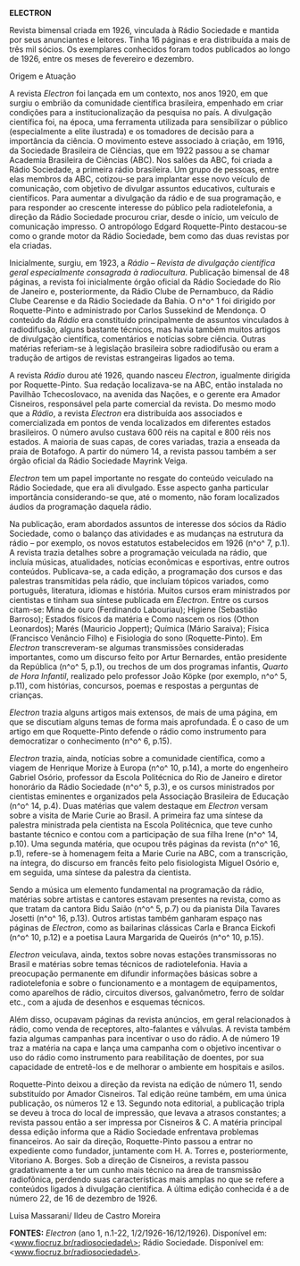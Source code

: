 **ELECTRON**

Revista bimensal criada em 1926, vinculada à Rádio Sociedade e mantida
por seus anunciantes e leitores. Tinha 16 páginas e era distribuída a
mais de três mil sócios. Os exemplares conhecidos foram todos publicados
ao longo de 1926, entre os meses de fevereiro e dezembro.

Origem e Atuação

A revista *Electron* foi lançada em um contexto, nos anos 1920, em que
surgiu o embrião da comunidade científica brasileira, empenhado em criar
condições para a institucionalização da pesquisa no país. A divulgação
científica foi, na época, uma ferramenta utilizada para sensibilizar o
público (especialmente a elite ilustrada) e os tomadores de decisão para
a importância da ciência. O movimento esteve associado à criação, em
1916, da Sociedade Brasileira de Ciências, que em 1922 passou a se
chamar Academia Brasileira de Ciências (ABC). Nos salões da ABC, foi
criada a Rádio Sociedade, a primeira rádio brasileira. Um grupo de
pessoas, entre elas membros da ABC, cotizou-se para implantar esse novo
veículo de comunicação, com objetivo de divulgar assuntos educativos,
culturais e científicos. Para aumentar a divulgação da rádio e de sua
programação, e para responder ao crescente interesse do público pela
radiotelefonia, a direção da Rádio Sociedade procurou criar, desde o
início, um veículo de comunicação impresso. O antropólogo Edgard
Roquette-Pinto destacou-se como o grande motor da Rádio Sociedade, bem
como das duas revistas por ela criadas.

Inicialmente, surgiu, em 1923, a *Rádio – Revista de divulgação
científica geral especialmente consagrada à radiocultura*. Publicação
bimensal de 48 páginas, a revista foi inicialmente órgão oficial da
Rádio Sociedade do Rio de Janeiro e, posteriormente, da Rádio Clube de
Pernambuco, da Rádio Clube Cearense e da Rádio Sociedade da Bahia. O
n^o^ 1 foi dirigido por Roquette-Pinto e administrado por Carlos
Sussekind de Mendonça. O conteúdo da *Rádio* era constituído
principalmente de assuntos vinculados à radiodifusão, alguns bastante
técnicos, mas havia também muitos artigos de divulgação científica,
comentários e notícias sobre ciência. Outras matérias referiam-se à
legislação brasileira sobre radiodifusão ou eram a tradução de artigos
de revistas estrangeiras ligados ao tema.

A revista *Rádio* durou até 1926, quando nasceu *Electron*, igualmente
dirigida por Roquette-Pinto. Sua redação localizava-se na ABC, então
instalada no Pavilhão Tchecoslovaco, na avenida das Nações, e o gerente
era Amador Cisneiros, responsável pela parte comercial da revista. Do
mesmo modo que a *Rádio*, a revista *Electron* era distribuída aos
associados e comercializada em pontos de venda localizados em diferentes
estados brasileiros. O número avulso custava 600 réis na capital e 800
réis nos estados. A maioria de suas capas, de cores variadas, trazia a
enseada da praia de Botafogo. A partir do número 14, a revista passou
também a ser órgão oficial da Rádio Sociedade Mayrink Veiga.

*Electron* tem um papel importante no resgate do conteúdo veiculado na
Rádio Sociedade, que era ali divulgado. Esse aspecto ganha particular
importância considerando-se que, até o momento, não foram localizados
áudios da programação daquela rádio.

Na publicação, eram abordados assuntos de interesse dos sócios da Rádio
Sociedade, como o balanço das atividades e as mudanças na estrutura da
rádio – por exemplo, os novos estatutos estabelecidos em 1926 (n^o^ 7,
p.1). A revista trazia detalhes sobre a programação veiculada na rádio,
que incluía músicas, atualidades, notícias econômicas e esportivas,
entre outros conteúdos. Publicava-se, a cada edição, a programação dos
cursos e das palestras transmitidas pela rádio, que incluíam tópicos
variados, como português, literatura, idiomas e história. Muitos cursos
eram ministrados por cientistas e tinham sua síntese publicada em
*Electron*. Entre os cursos citam-se: Mina de ouro (Ferdinando
Labouriau); Higiene (Sebastião Barroso); Estados físicos da matéria e
Como nascem os rios (Othon Leonardos); Marés (Mauricio Joppert); Química
(Mário Saraiva); Física (Francisco Venâncio Filho) e Fisiologia do sono
(Roquette-Pinto). Em *Electron* transcreveram-se algumas transmissões
consideradas importantes, como um discurso feito por Artur Bernardes,
então presidente da República (n^o^ 5, p.1), ou trechos de um dos
programas infantis, *Quarto de Hora Infantil*, realizado pelo professor
João Köpke (por exemplo, n^o^ 5, p.11), com histórias, concursos, poemas
e respostas a perguntas de crianças.

*Electron* trazia alguns artigos mais extensos, de mais de uma página,
em que se discutiam alguns temas de forma mais aprofundada. É o caso de
um artigo em que Roquette-Pinto defende o rádio como instrumento para
democratizar o conhecimento (n^o^ 6, p.15).

*Electron* trazia, ainda, notícias sobre a comunidade científica, como a
viagem de Henrique Morize à Europa (n^o^ 10, p.14), a morte do
engenheiro Gabriel Osório, professor da Escola Politécnica do Rio de
Janeiro e diretor honorário da Rádio Sociedade (n^o^ 5, p.3), e os
cursos ministrados por cientistas eminentes e organizados pela
Associação Brasileira de Educação (n^o^ 14, p.4). Duas matérias que
valem destaque em *Electron* versam sobre a visita de Marie Curie ao
Brasil. A primeira faz uma síntese da palestra ministrada pela cientista
na Escola Politécnica, que teve cunho bastante técnico e contou com a
participação de sua filha Irene (n^o^ 14, p.10). Uma segunda matéria,
que ocupou três páginas da revista (n^o^ 16, p.1), refere-se à homenagem
feita a Marie Curie na ABC, com a transcrição, na íntegra, do discurso
em francês feito pelo fisiologista Miguel Osório e, em seguida, uma
síntese da palestra da cientista.

Sendo a música um elemento fundamental na programação da rádio, matérias
sobre artistas e cantores estavam presentes na revista, como as que
tratam da cantora Bidu Saião (n^o^ 5, p.7) ou da pianista Dila Tavares
Josetti (n^o^ 16, p.13). Outros artistas também ganharam espaço nas
páginas de *Electron*, como as bailarinas clássicas Carla e Branca
Eickofi (n^o^ 10, p.12) e a poetisa Laura Margarida de Queirós (n^o^ 10,
p.15).

*Electron* veiculava, ainda, textos sobre novas estações transmissoras
no Brasil e matérias sobre temas técnicos de radiotelefonia. Havia a
preocupação permanente em difundir informações básicas sobre a
radiotelefonia e sobre o funcionamento e a montagem de equipamentos,
como aparelhos de rádio, circuitos diversos, galvanômetro, ferro de
soldar etc., com a ajuda de desenhos e esquemas técnicos.

Além disso, ocupavam páginas da revista anúncios, em geral relacionados
à rádio, como venda de receptores, alto-falantes e válvulas. A revista
também fazia algumas campanhas para incentivar o uso do rádio. A de
número 19 traz a matéria na capa e lança uma campanha com o objetivo
incentivar o uso do rádio como instrumento para reabilitação de doentes,
por sua capacidade de entretê-los e de melhorar o ambiente em hospitais
e asilos.

Roquette-Pinto deixou a direção da revista na edição de número 11, sendo
substituído por Amador Cisneiros. Tal edição reúne também, em uma única
publicação, os números 12 e 13. Segundo nota editorial, a publicação
tripla se deveu à troca do local de impressão, que levava a atrasos
constantes; a revista passou então a ser impressa por Cisneiros & C. A
matéria principal dessa edição informa que a Rádio Sociedade enfrentava
problemas financeiros. Ao sair da direção, Roquette-Pinto passou a
entrar no expediente como fundador, juntamente com H. A. Torres e,
posteriormente, Vitoriano A. Borges. Sob a direção de Cisneiros, a
revista passou gradativamente a ter um cunho mais técnico na área de
transmissão radiofônica, perdendo suas características mais amplas no
que se refere a conteúdos ligados à divulgação científica. A última
edição conhecida é a de número 22, de 16 de dezembro de 1926.

Luisa Massarani/ Ildeu de Castro Moreira

**FONTES:** *Electron* (ano 1, n.1-22, 1/2/1926-16/12/1926). Disponível
em: \<www.fiocruz.br/radiosociedade\>; Rádio Sociedade. Disponível em:
\<www.fiocruz.br/radiosociedade\>.
